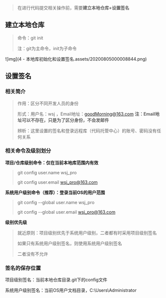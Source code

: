 > 在进行代码提交相关操作前，需要**建立本地仓库+设置签名**

## 建立本地仓库

> 命令：git init
>
> 注：git为主命令，init为子命令

![img](4 - 本地库初始化和设置签名.assets/20200805000008844.png)![点击并拖拽以移动](data:image/gif;base64,R0lGODlhAQABAPABAP///wAAACH5BAEKAAAALAAAAAABAAEAAAICRAEAOw==)



## 设置签名

### 相关简介

> 作用：区分不同开发人员的身份
>
> 形式：用户名：wsj ，Email地址：goodMorning@163.com
> **注：Email地址可以不存在，只是为了区分身份，不会发邮件**
>
> 辨析：这里设置的签名和登录远程库（代码托管中心）的账号、密码没有任何关系

### 相关命令及级别划分

**项目/仓库级别命令：仅在当前本地库范围内有效**

> git config user.name wsj_pro
>
> git config user.email wsj_pro@163.com

**系统用户级别命令（推荐）：登录当前OS的用户范围**

> git config --global user.name wsj_pro
>
> git config --global user.email wsj_pro@163.com

**级别优先级**

> 就近原则：项目级别优先于系统用户级别，二者都有时采用项目级别签名
>
> 如果只有系统用户级别签名，则使用系统用户级别签名
>
> 二者没有不允许

### 签名的保存位置

项目级别签名：当前本地仓库目录.git下的config文件

系统用户级别签名：当前OS用户文档目录，C:\Users\Administrator